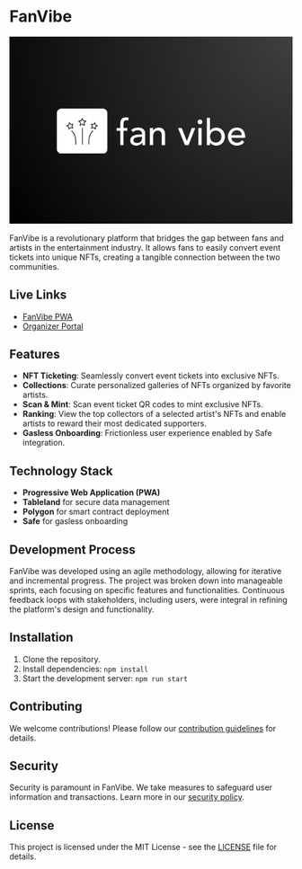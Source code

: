 # FanVibe

![FanVibe Logo](https://github.com/Jaydip-lamprostech/fan-engage/blob/main/src/assets/logo.png)

FanVibe is a revolutionary platform that bridges the gap between fans and artists in the entertainment industry. It allows fans to easily convert event tickets into unique NFTs, creating a tangible connection between the two communities.

## Live Links

- [FanVibe PWA](https://fan-engage.vercel.app/)
- [Organizer Portal](https://admin-fanvibe.vercel.app/)

## Features

- **NFT Ticketing**: Seamlessly convert event tickets into exclusive NFTs.
- **Collections**: Curate personalized galleries of NFTs organized by favorite artists.
- **Scan & Mint**: Scan event ticket QR codes to mint exclusive NFTs.
- **Ranking**: View the top collectors of a selected artist's NFTs and enable artists to reward their most dedicated supporters.
- **Gasless Onboarding**: Frictionless user experience enabled by Safe integration.

## Technology Stack

- **Progressive Web Application (PWA)**
- **Tableland** for secure data management
- **Polygon** for smart contract deployment
- **Safe** for gasless onboarding

## Development Process

FanVibe was developed using an agile methodology, allowing for iterative and incremental progress. The project was broken down into manageable sprints, each focusing on specific features and functionalities. Continuous feedback loops with stakeholders, including users, were integral in refining the platform's design and functionality.

## Installation

1. Clone the repository.
2. Install dependencies: `npm install`
3. Start the development server: `npm run start`

## Contributing

We welcome contributions! Please follow our [contribution guidelines](CONTRIBUTING.md) for details.

## Security

Security is paramount in FanVibe. We take measures to safeguard user information and transactions. Learn more in our [security policy](SECURITY.md).

## License

This project is licensed under the MIT License - see the [LICENSE](LICENSE) file for details.
